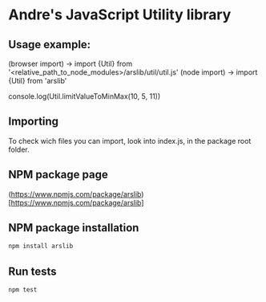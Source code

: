 # Andre's JavaScript Utility library

## Usage example:

(browser import) -> import {Util} from '<relative_path_to_node_modules>/arslib/util/util.js'
(node import) -> import {Util} from 'arslib'

console.log(Util.limitValueToMinMax(10, 5, 11))

## Importing

To check wich files you can import, look into index.js, in the package root folder.

## NPM package page
(https://www.npmjs.com/package/arslib)[https://www.npmjs.com/package/arslib]


## NPM package installation

```bash
npm install arslib
```

## Run tests

```bash
npm test
```

